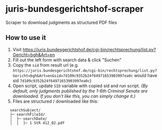 # juris-bundesgerichtshof-scraper
Scraper to download judgments as structured PDF files

## How to use it
1. Visit https://juris.bundesgerichtshof.de/cgi-bin/rechtsprechung/list.py?Gericht=bgh&Art=en
2. Fill out the left form with search data & click "Suchen"
3. Copy the `sid` from result url (e.g. `https://juris.bundesgerichtshof.de/cgi-bin/rechtsprechung/list.py?Gericht=bgh&Art=en&sid=7d109c9352b24f64971653903997ea0c` would have sid `7d109c9352b24f64971653903997ea0c`)
4. Open script, update `SID` variable with copied sid and run script.
_(By default, only judgments published by the 1-6th Criminal Senate are downloaded. If you don't like this, you can simply change it.)_
5. Files are structured / downloaded like this:

```
  searchSubject/
  ├─ searchFileId/
  │  ├─ searchDate/
  │  │  ├─ 1 StR 412_02.pdf

```
